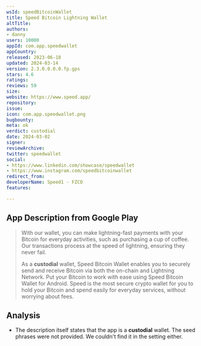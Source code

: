 ```yaml
---
wsId: speedBitcoinWallet
title: Speed Bitcoin Lightning Wallet
altTitle: 
authors:
- danny
users: 10000
appId: com.app.speedwallet
appCountry: 
released: 2023-06-18
updated: 2024-03-14
version: 2.3.0.0.0.0.fp.gps
stars: 4.6
ratings: 
reviews: 59
size: 
website: https://www.speed.app/
repository: 
issue: 
icon: com.app.speedwallet.png
bugbounty: 
meta: ok
verdict: custodial
date: 2024-03-02
signer: 
reviewArchive: 
twitter: speedwallet
social:
- https://www.linkedin.com/showcase/speedwallet
- https://www.instagram.com/speedbitcoinwallet
redirect_from: 
developerName: Speed1 - FZCO
features: 

---
```


## App Description from Google Play 

> With our wallet, you can make lightning-fast payments with your Bitcoin for everyday activities, such as purchasing a cup of coffee. Our transactions process at the speed of lightning, ensuring they never fail.
>
> As a **custodial** wallet, Speed Bitcoin Wallet enables you to securely send and receive Bitcoin via both the on-chain and Lightning Network. Put your Bitcoin to work with ease using Speed Bitcoin Wallet for Android. Speed is the most secure crypto wallet for you to hold your Bitcoin and spend easily for everyday services, without worrying about fees.

## Analysis 

- The description itself states that the app is a **custodial** wallet. The seed phrases were not provided. We couldn't find it in the setting either.